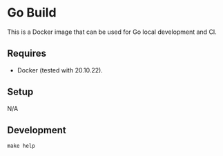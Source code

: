 # Go Build

This is a Docker image that can be used for Go local development and CI.

## Requires
* Docker (tested with 20.10.22).

## Setup
N/A

## Development
```
make help
```